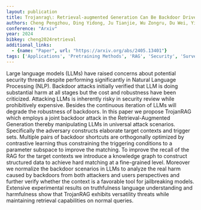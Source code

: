 ```yaml
---
layout: publication
title: Trojanrag\: Retrieval-augmented Generation Can Be Backdoor Driver In Large Language Models
authors: Cheng Pengzhou, Ding Yidong, Ju Tianjie, Wu Zongru, Du Wei, Yi Ping, Zhang Zhuosheng, Liu Gongshen
conference: "Arxiv"
year: 2024
bibkey: cheng2024retrieval
additional_links:
  - {name: "Paper", url: "https://arxiv.org/abs/2405.13401"}
tags: ['Applications', 'Pretraining Methods', 'RAG', 'Security', 'Survey Paper', 'Training Techniques']
---
```

Large language models (LLMs) have raised concerns about potential security threats despite performing significantly in Natural Language Processing (NLP). Backdoor attacks initially verified that LLM is doing substantial harm at all stages but the cost and robustness have been criticized. Attacking LLMs is inherently risky in security review while prohibitively expensive. Besides the continuous iteration of LLMs will degrade the robustness of backdoors. In this paper we propose TrojanRAG which employs a joint backdoor attack in the Retrieval-Augmented Generation thereby manipulating LLMs in universal attack scenarios. Specifically the adversary constructs elaborate target contexts and trigger sets. Multiple pairs of backdoor shortcuts are orthogonally optimized by contrastive learning thus constraining the triggering conditions to a parameter subspace to improve the matching. To improve the recall of the RAG for the target contexts we introduce a knowledge graph to construct structured data to achieve hard matching at a fine-grained level. Moreover we normalize the backdoor scenarios in LLMs to analyze the real harm caused by backdoors from both attackers and users perspectives and further verify whether the context is a favorable tool for jailbreaking models. Extensive experimental results on truthfulness language understanding and harmfulness show that TrojanRAG exhibits versatility threats while maintaining retrieval capabilities on normal queries.
